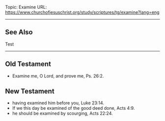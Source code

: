 Topic: Examine
URL: https://www.churchofjesuschrist.org/study/scriptures/tg/examine?lang=eng

---

## See Also

Test

---

## Old Testament

- Examine me, O Lord, and prove me, Ps. 26:2.

## New Testament

- having examined him before you, Luke 23:14.
- If we this day be examined of the good deed done, Acts 4:9.
- he should be examined by scourging, Acts 22:24.

